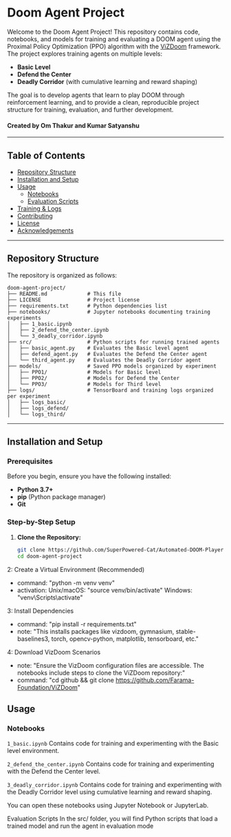 # Doom Agent Project

Welcome to the Doom Agent Project! This repository contains code, notebooks, and models for training and evaluating a DOOM agent using the Proximal Policy Optimization (PPO) algorithm with the [ViZDoom](https://github.com/Farama-Foundation/ViZDoom) framework. The project explores training agents on multiple levels:
- **Basic Level**
- **Defend the Center**
- **Deadly Corridor** (with cumulative learning and reward shaping)

The goal is to develop agents that learn to play DOOM through reinforcement learning, and to provide a clean, reproducible project structure for training, evaluation, and further development.
#### Created by Om Thakur and Kumar Satyanshu
---

## Table of Contents

- [Repository Structure](#repository-structure)
- [Installation and Setup](#installation-and-setup)
- [Usage](#usage)
  - [Notebooks](#notebooks)
  - [Evaluation Scripts](#evaluation-scripts)
- [Training & Logs](#training--logs)
- [Contributing](#contributing)
- [License](#license)
- [Acknowledgements](#acknowledgements)

---

## Repository Structure

The repository is organized as follows:

```
doom-agent-project/
├── README.md             # This file
├── LICENSE               # Project license
├── requirements.txt      # Python dependencies list
├── notebooks/            # Jupyter notebooks documenting training experiments
│   ├── 1_basic.ipynb
│   ├── 2_defend_the_center.ipynb
│   └── 3_deadly_corridor.ipynb   
├── src/                  # Python scripts for running trained agents
│   ├── basic_agent.py    # Evaluates the Basic level agent
│   ├── defend_agent.py   # Evaluates the Defend the Center agent
│   └── third_agent.py    # Evaluates the Deadly Corridor agent
├── models/               # Saved PPO models organized by experiment
│   ├── PPO1/             # Models for Basic level
│   ├── PPO2/             # Models for Defend the Center
│   └── PPO3/             # Models for Third level
├── logs/                 # TensorBoard and training logs organized per experiment
│   ├── logs_basic/
│   ├── logs_defend/
│   └── logs_third/
```
---

## Installation and Setup

### Prerequisites

Before you begin, ensure you have the following installed:
- **Python 3.7+**
- **pip** (Python package manager)
- **Git**

### Step-by-Step Setup

1. **Clone the Repository:**

   ```bash
   git clone https://github.com/SuperPowered-Cat/Automated-DOOM-Player.git
   cd doom-agent-project
   ```
2: Create a Virtual Environment (Recommended)
   - command: "python -m venv venv"
   - activation:
       Unix/macOS: "source venv/bin/activate"
       Windows: "venv\\Scripts\\activate"

3: Install Dependencies
   - command: "pip install -r requirements.txt"
   - note: "This installs packages like vizdoom, gymnasium, stable-baselines3, torch, opencv-python, matplotlib, tensorboard, etc."

4: Download VizDoom Scenarios
   - note: "Ensure the VizDoom configuration files are accessible. The notebooks include steps to clone the ViZDoom repository:"
   - command: "cd github && git clone https://github.com/Farama-Foundation/ViZDoom"

## Usage
### Notebooks
`1_basic.ipynb`
Contains code for training and experimenting with the Basic level environment.

`2_defend_the_center.ipynb`
Contains code for training and experimenting with the Defend the Center level.

`3_deadly_corridor.ipynb`
Contains code for training and experimenting with the Deadly Corridor level using cumulative learning and reward shaping.

You can open these notebooks using Jupyter Notebook or JupyterLab.

Evaluation Scripts
In the src/ folder, you will find Python scripts that load a trained model and run the agent in evaluation mode
   
